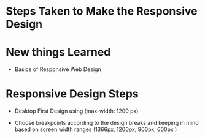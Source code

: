# Steps Taken to Make the Responsive Design

# New things Learned

- Basics of Responsive Web Design

# Responsive Design Steps

- Desktop First Design using (max-width: 1200 px)

- Choose breakpoints according to the design breaks and keeping in mind based on screen width ranges (1366px, 1200px, 900px, 600px )
